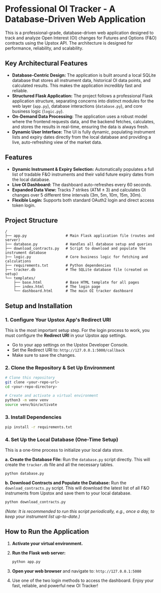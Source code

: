 # Professional OI Tracker - A Database-Driven Web Application

This is a professional-grade, database-driven web application designed to track and analyze Open Interest (OI) changes for Futures and Options (F&O) contracts using the Upstox API. The architecture is designed for performance, reliability, and scalability.

## Key Architectural Features

- **Database-Centric Design:** The application is built around a local SQLite database that stores all instrument data, historical OI data points, and calculated results. This makes the application incredibly fast and reliable.
- **Structured Flask Application:** The project follows a professional Flask application structure, separating concerns into distinct modules for the web layer (`app.py`), database interactions (`database.py`), and core business logic (`logic.py`).
- **On-Demand Data Processing:** The application uses a robust model where the frontend requests data, and the backend fetches, calculates, and stores the results in real-time, ensuring the data is always fresh.
- **Dynamic User Interface:** The UI is fully dynamic, populating instrument lists and expiry dates directly from the local database and providing a live, auto-refreshing view of the market data.

## Features

- **Dynamic Instrument & Expiry Selection:** Automatically populates a full list of tradable F&O instruments and their valid future expiry dates from the local database.
- **Live OI Dashboard:** The dashboard auto-refreshes every 60 seconds.
- **Expanded Data View:** Tracks 7 strikes (ATM ± 3) and calculates OI changes over 5 different time intervals (3m, 5m, 10m, 15m, 30m).
- **Flexible Login:** Supports both standard OAuth2 login and direct access token login.

## Project Structure

```
/
├── app.py                  # Main Flask application file (routes and server)
├── database.py             # Handles all database setup and queries
├── download_contracts.py   # Script to download and populate the instrument database
├── logic.py                # Core business logic for fetching and calculations
├── requirements.txt        # Python dependencies
├── tracker.db              # The SQLite database file (created on setup)
└── templates/
    ├── base.html           # Base HTML template for all pages
    ├── index.html          # The login page
    └── dashboard.html      # The main OI tracker dashboard
```

## Setup and Installation

### 1. Configure Your Upstox App's Redirect URI

This is the most important setup step. For the login process to work, you must configure the **Redirect URI** in your Upstox app settings.

- Go to your app settings on the Upstox Developer Console.
- Set the Redirect URI to: `http://127.0.0.1:5000/callback`
- Make sure to save the changes.

### 2. Clone the Repository & Set Up Environment

```bash
# Clone this repository
git clone <your-repo-url>
cd <your-repo-directory>

# Create and activate a virtual environment
python3 -m venv venv
source venv/bin/activate
```

### 3. Install Dependencies

```bash
pip install -r requirements.txt
```

### 4. Set Up the Local Database (One-Time Setup)

This is a one-time process to initialize your local data store.

**a. Create the Database File:**
Run the `database.py` script directly. This will create the `tracker.db` file and all the necessary tables.
```bash
python database.py
```

**b. Download Contracts and Populate the Database:**
Run the `download_contracts.py` script. This will download the latest list of all F&O instruments from Upstox and save them to your local database.
```bash
python download_contracts.py
```
*(Note: It is recommended to run this script periodically, e.g., once a day, to keep your instrument list up-to-date.)*

## How to Run the Application

1.  **Activate your virtual environment.**
2.  **Run the Flask web server:**

    ```bash
    python app.py
    ```
3.  **Open your web browser** and navigate to: `http://127.0.0.1:5000`
4.  Use one of the two login methods to access the dashboard. Enjoy your fast, reliable, and powerful new OI Tracker!